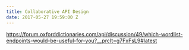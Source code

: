 ```yaml
---
title: Collaborative API Design
date: 2017-05-27 19:59:00 Z
---
```


https://forum.oxforddictionaries.com/api/discussion/49/which-wordlist-endpoints-would-be-useful-for-you?__prclt=g7FxFsL9#latest